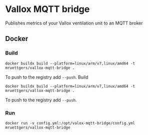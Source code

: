 # Vallox MQTT bridge
Publishes metrics of your Vallox ventilation unit to an MQTT broker

## Docker

### Build

`docker buildx build --platform=linux/arm/v7,linux/amd64 -t mruettgers/vallox-mqtt-bridge .`

To push to the registry add `--push`.
 Build

`docker buildx build --platform=linux/arm/v7,linux/amd64 -t mruettgers/vallox-mqtt-bridge .`

To push to the registry add `--push`.

### Run
`docker run -v config.yml:/opt/valox-mqtt-bridge/config.yml mruettgers/vallox-mqtt-bridge`